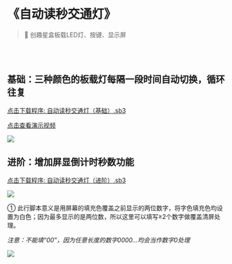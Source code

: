 # 《自动读秒交通灯》

> 🧰 创趣星盒板载LED灯、按键、显示屏

<br><br>

## 基础：三种颜色的板载灯每隔一段时间自动切换，循环往复

<a href="/tutorial/starbox_yj/sb3/01/自动读秒交通灯（基础）.sb3">点击下载程序: 自动读秒交通灯（基础）.sb3</a>

<a href="https://www.cfunworld.com" target="_blank">点击查看演示视频</a>

<img src="/images/01/自动读秒交通灯（基础）.png">

## 进阶：增加屏显倒计时秒数功能

<a href="/tutorial/starbox_yj/sb3/01/自动读秒交通灯（进阶）.sb3">点击下载程序: 自动读秒交通灯（进阶）.sb3</a>

<img src="/images/01/自动读秒交通灯（进阶）1.png">

<br>

① 此行脚本意义是用屏幕的填充色覆盖之前显示的两位数字，将字色填充色均设置为白色；因为最多显示的是两位数，所以这里可以填写≥2个数字做覆盖清屏处理。

*注意：不能填“00”，因为任意长度的数字0000...均会当作数字0处理*

<img src="/images/01/自动读秒交通灯（进阶）2.png">